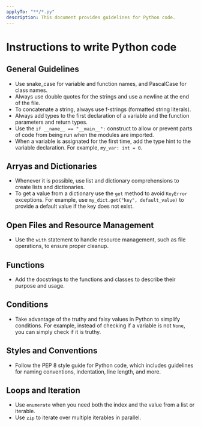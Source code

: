 ```yaml
---
applyTo: "**/*.py"
description: This document provides guidelines for Python code.
---
```

# Instructions to write Python code

## General Guidelines

- Use snake_case for variable and function names, and PascalCase for class names.
- Always use double quotes for the strings and use a newline at the end of the file.
- To concatenate a string, always use f-strings (formatted string literals).
- Always add types to the first declaration of a variable and the function parameters and return types.
- Use the `if __name__ == "__main__":` construct to allow or prevent parts of code from being run when the modules are imported.
- When a variable is assignated for the first time, add the type hint to the variable declaration. For example, `my_var: int = 0`.

## Arryas and Dictionaries

- Whenever it is possible, use list and dictionary comprehensions to create lists and dictionaries.
- To get a value from a dictionary use the `get` method to avoid `KeyError` exceptions. For example, use `my_dict.get("key", default_value)` to provide a default value if the key does not exist.


## Open Files and Resource Management

- Use the `with` statement to handle resource management, such as file operations, to ensure proper cleanup.

## Functions

- Add the docstrings to the functions and classes to describe their purpose and usage.

## Conditions

- Take advantage of the truthy and falsy values in Python to simplify conditions. For example, instead of checking if a variable is not `None`, you can simply check if it is truthy.

## Styles and Conventions

- Follow the PEP 8 style guide for Python code, which includes guidelines for naming conventions, indentation, line length, and more.

## Loops and Iteration

- Use `enumerate` when you need both the index and the value from a list or iterable.
- Use `zip` to iterate over multiple iterables in parallel.
